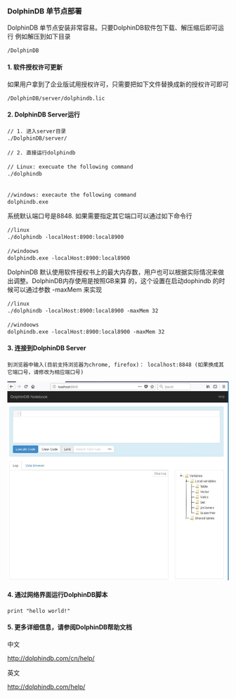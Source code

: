 ### DolphinDB 单节点部署
DolphinDB 单节点安装非常容易。只要DolphinDB软件包下载、解压缩后即可运行
例如解压到如下目录

```
/DolphinDB
```

#### 1. 软件授权许可更新

如果用户拿到了企业版试用授权许可，只需要把如下文件替换成新的授权许可即可

```
/DolphinDB/server/dolphindb.lic
```

#### 2. DolphinDB Server运行

```
// 1. 进入server目录
./DolphinDB/server/

// 2. 直接运行dolphindb

// Linux: execuate the following command
./dolphindb


//windows: execaute the following command
dolphindb.exe
```

系统默认端口号是8848. 如果需要指定其它端口可以通过如下命令行

```
//linux
./dolphindb -localHost:8900:local8900

//windoows
dolphindb.exe -localHost:8900:local8900
```

DolphinDB 默认使用软件授权书上的最大内存数，用户也可以根据实际情况来做出调整。DolphinDB内存使用是按照GB来算
的，这个设置在启动dophindb 的时候可以通过参数 -maxMem 来实现

```
//linux
./dolphindb -localHost:8900:local8900 -maxMem 32

//windoows
dolphindb.exe -localHost:8900:local8900 -maxMem 32
```

#### 3. 连接到DolphinDB Server

```
到浏览器中输入(目前支持浏览器为chrome, firefox)： localhost:8848 (如果换成其它端口号，请修改为相应端口号)
```
![](images/single_web.JPG)

#### 4. 通过网络界面运行DolphinDB脚本


```
print "hello world!"

```

#### 5. 更多详细信息，请参阅DolphinDB帮助文档
中文

http://dolphindb.com/cn/help/

英文

http://dolphindb.com/help/
